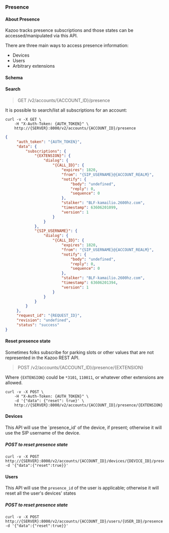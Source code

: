 ### Presence

#### About Presence

Kazoo tracks presence subscriptions and those states can be accessed/manipulated via this API.

There are three main ways to access presence information:

* Devices
* Users
* Arbitrary extensions


#### Schema



#### Search

> GET /v2/accounts/{ACCOUNT_ID}/presence

It is possible to search/list all subscriptions for an account:

```shell
curl -v -X GET \
    -H "X-Auth-Token: {AUTH_TOKEN}" \
    http://{SERVER}:8000/v2/accounts/{ACCOUNT_ID}/presence
```

```json
{
     "auth_token": "{AUTH_TOKEN}",
     "data": {
         "subscriptions": {
             "{EXTENSION}": {
                 "dialog": {
                     "{CALL_ID}": {
                         "expires": 1820,
                         "from": "{SIP_USERNAME}@{ACCOUNT_REALM}",
                         "notify": {
                             "body": "undefined",
                             "reply": 0,
                             "sequence": 0
                         },
                         "stalker": "BLF-kamailio.2600hz.com",
                         "timestamp": 63606201099,
                         "version": 1
                     }
                 }
             },
             "{SIP_USERNAME}": {
                 "dialog": {
                     "{CALL_ID}": {
                         "expires": 1820,
                         "from": "{SIP_USERNAME}@{ACCOUNT_REALM}",
                         "notify": {
                             "body": "undefined",
                             "reply": 0,
                             "sequence": 0
                         },
                         "stalker": "BLF-kamailio.2600hz.com",
                         "timestamp": 63606201394,
                         "version": 1
                     }
                 }
             }
         }
     },
     "request_id": "{REQUEST_ID}",
     "revision": "undefined",
     "status": "success"
}
```

#### Reset presence state

Sometimes folks subscribe for parking slots or other values that are not represented in the Kazoo REST API.

> POST /v2/accounts/{ACCOUNT_ID}/presence/{EXTENSION}

Where `{EXTENSION}` could be `*3101`, `110011`, or whatever other extensions are allowed.

```shell
curl -v -X POST \
    -H "X-Auth-Token: {AUTH_TOKEN}" \
    -d '{"data": {"reset": true}' \
    http://{SERVER}:8000/v2/accounts/{ACCOUNT_ID}/presence/{EXTENSION}
```


#### Devices

This API will use the `presence_id' of the device, if present; otherwise it will use the SIP username of the device.

##### POST to reset presence state

    curl -v -X POST http://{SERVER}:8000/v2/accounts/{ACCOUNT_ID}/devices/{DEVICE_ID}/presence -d '{"data":{"reset":true}}'

#### Users

This API will use the `presence_id` of the user is applicable; otherwise it will reset all the user's devices' states

##### POST to reset presence state

    curl -v -X POST http://{SERVER}:8000/v2/accounts/{ACCOUNT_ID}/users/{USER_ID}/presence -d '{"data":{"reset":true}}'

